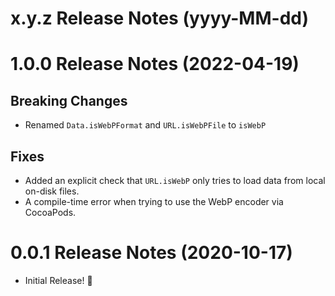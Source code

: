 x.y.z Release Notes (yyyy-MM-dd)
=============================================================

1.0.0 Release Notes (2022-04-19)
=============================================================

## Breaking Changes

* Renamed `Data.isWebPFormat` and `URL.isWebPFile` to `isWebP`

## Fixes

* Added an explicit check that `URL.isWebP` only tries to load data from local on-disk files.
* A compile-time error when trying to use the WebP encoder via CocoaPods.

0.0.1 Release Notes (2020-10-17)
=============================================================

* Initial Release! 🎉

